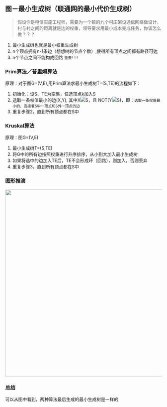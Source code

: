 ## 图－最小生成树（联通网的最小代价生成树）

> 假设你是电信实施工程师，需要为一个镇的九个村庄架设通信网络做设计，村与村之间的距离就是边的权重，领导要求用最小成本完成任务，你该怎么做？？？


1. 最小生成树也就是最小权重生成树
2. n个顶点拥有n-1条边（想想树的节点个数）,使得所有顶点之间都有路径可达
3. n个节点之间不能构成回路 `重要!!!`

### Prim算法／普里姆算法

原理：对于图G=(V,E),用Prim算法求最小生成树T=(S,TE)的流程如下：

1. 初始化：设S、TE为空集，任选顶点k加入S
2. 选取一条权值最小的边(X,Y), 其中X![](http://latex.codecogs.com/svg.latex?\in)S，且 NOT(Y![](http://latex.codecogs.com/svg.latex?\in)S)，即：`选取一条权值最小的、连接着S中一顶点和S外一顶点的边`
3. 重复步骤2，直到所有顶点都在S中

### Kruskal算法

原理：图G=(V,E)

1. 最小生成树T=(S,TE)
2. 将G中的所有边按照权重进行升序排序，从小到大加入最小生成树
3. 如果将选中的边加入TE后，TE不会形成环（回路），则加入，否则丢弃
4. 重复步骤3，直到所有顶点都在S中

### 图形推演

<img src="https://raw.githubusercontent.com/arkulo56/thought/master/images/datastruct/tu_minTree.png" width="600" />

### 总结

可以从图中看到，两种算法最后生成的最小生成树是一样的
